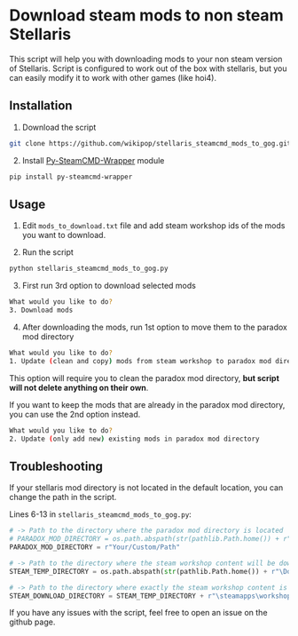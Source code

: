 # Download steam mods to non steam Stellaris

This script will help you with downloading mods to your non steam version of Stellaris.
Script is configured to work out of the box with stellaris, but you can easily modify it to work with other games (like hoi4).

## Installation
1. Download the script
```bash
git clone https://github.com/wikipop/stellaris_steamcmd_mods_to_gog.git
```

2. Install [Py-SteamCMD-Wrapper](https://github.com/wmellema/Py-SteamCMD-Wrapper) module
```bash
pip install py-steamcmd-wrapper
```

## Usage
1. Edit `mods_to_download.txt` file and add steam workshop ids of the mods you want to download.

2. Run the script
```bash
python stellaris_steamcmd_mods_to_gog.py
```

3. First run 3rd option to download selected mods
```bash
What would you like to do?
3. Download mods
```

4. After downloading the mods, run 1st option to move them to the paradox mod directory
```bash
What would you like to do?
1. Update (clean and copy) mods from steam workshop to paradox mod directory
```

This option will require you to clean the paradox mod directory, **but script will not delete anything on their own**. 

If you want to keep the mods that are already in the paradox mod directory, you can use the 2nd option instead.

```bash
What would you like to do?
2. Update (only add new) existing mods in paradox mod directory
```

## Troubleshooting
If your stellaris mod directory is not located in the default location, you can change the path in the script.

Lines 6-13 in `stellaris_steamcmd_mods_to_gog.py`:
```python
# -> Path to the directory where the paradox mod directory is located
# PARADOX_MOD_DIRECTORY = os.path.abspath(str(pathlib.Path.home()) + r"\Documents\Paradox Interactive\Stellaris\mod")
PARADOX_MOD_DIRECTORY = r"Your/Custom/Path"

# -> Path to the directory where the steam workshop content will be downloaded
STEAM_TEMP_DIRECTORY = os.path.abspath(str(pathlib.Path.home()) + r"\Downloads\stellaris_mod_temp")

# -> Path to the directory where exactly the steam workshop content is stored
STEAM_DOWNLOAD_DIRECTORY = STEAM_TEMP_DIRECTORY + r"\steamapps\workshop\content\281990"
```

If you have any issues with the script, feel free to open an issue on the github page.
